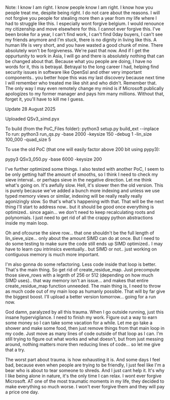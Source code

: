 Note: I know I am right. I know people know I am right. I know how you people treat me, despite being right. I do not care about the reasons. I will not forgive you people for stealing more then a year from my life where I had to struggle like this. I especially wont forgive belgium. I would renounce my citizenship and move elsewhere for this. I cannot ever forgive this. I've been broke for a year, I can't find work, I can't find 0day buyers, I can't see my friends anymore and I'm stuck, there is no dignity in living like this. A human life is very short, and you have wasted a good chunk of mine. There absolutely won't be forgiveness. We're past that now. And if I get the oppurtunity to work in Asia, I will go and there is absolutely nothing that can be changed about that. Because what you people are doing, I have no words for it, this is betrayal. Betrayal to the long career I had, helping find security issues in software like OpenSsl and other very important components.. you better hope this was my last discovery because next time I will remember who treated me like shit and who didn't. Remember that. The only way I may even remotely change my mind is if Microsoft publically apologizes to my former manager and pays him many millions. Without that, forget it, you'll have to kill me I guess.

Update 28 August 2025

Uploaded QSv3_simd.pyx 

To build (from the PoC_Files folder): python3 setup.py build_ext --inplace</br>
To run: python3 run_qs.py -base 2000 -keysize 150 -debug 1 -lin_size 100_000 -quad_size 5

To use the old PoC (that one will easily factor above 200 bit using pypy3):

pypy3 QSv3_050.py -base 6000 -keysize 200

I've further optimized some things. I also tested with another PoC, I seem to be only getting half the amount of smooths, so I think I need to check my sieve interval.. or perhaps sieve in the negative direction. Let me think what's going on.
It's awfully slow. Hell, it's slower then the old version. This is purely because we've added a bunch more indexing and unless we use typed memory views or similar, indexing will be really really really agonizingly slow. So that's what's happening with that.
That will be the next thing I'll start to address now.. but it should be good once everything is optimized.. since again... we don't need to keep recalculating roots and polynomials. I just need to get rid of all the crappy python abstractions inside my main loop.

Oh and ofcourse the sieve row... that one shouldn't be the full length of lin_sieve_size... only about the amount SIMD can do at once. But I need to do some testing to make sure the code still ends up SIMD optimized.. I may have to learn cpu intrinsics eventually.. but SIMD or not.. just working on contiguous memory is much more important.

I'm also gonna do some refactoring. Less code inside that loop is better. That's the main thing. So get rid of create_residue_map. Just precompute those sieve_rows with a legnth of 256 or 512 (depending on how much SIMD uses).. that way memory isn't an issue... and makes that entire create_residue_map function unneeded. The main thing is, I need to throw as much code out of my main loop as humanly possible. That will by far give the biggest boost. I'll upload a better version tomorrow... going for a run now.

God damn, paralyzed by all this trauma. When I go outside running, just this insane hypervigilance. I need to finish my work. Figure out a way to earn some money so I can take some vacation for a while. Let me go take a shower and make some food, then just remove things from that main loop in my code. Just move as many lines of code outside of that loop as I can. I'm still trying to figure out what works and what doesn't, but from just messing around, nothing matters more then reducing lines of code... so let me give that a try. 

The worst part about trauma. is how exhausting it is. And some days I feel bad, because even when people are trying to be friendly, I just feel like I'm a bear who is about to tear someone to shreds. And I just cant help it. It's why I like being alone in nature, it's the only time I can relax. I wont ever forgive Microsoft. AT one of the most traumatic moments in my life, they decided to make everything so much worse. I won't ever forgive them and they will pay a price one day.
